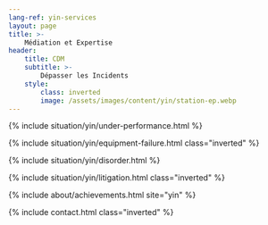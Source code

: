 ```yaml
---
lang-ref: yin-services
layout: page
title: >-
    Médiation et Expertise
header:
    title: CDM
    subtitle: >-
        Dépasser les Incidents
    style:
        class: inverted
        image: /assets/images/content/yin/station-ep.webp
---
```


{% include situation/yin/under-performance.html %}

{% include situation/yin/equipment-failure.html class="inverted" %}

{% include situation/yin/disorder.html %}

{% include situation/yin/litigation.html class="inverted" %}

{% include about/achievements.html site="yin" %}

{% include contact.html class="inverted" %}
